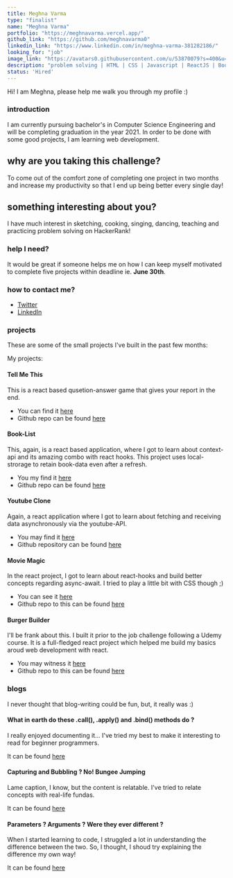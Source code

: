 ```yaml
---
title: Meghna Varma
type: "finalist"
name: "Meghna Varma"
portfolio: "https://meghnavarma.vercel.app/"
github_link: "https://github.com/meghnavarma0"
linkedin_link: "https://www.linkedin.com/in/meghna-varma-381282186/"
looking_for: "job"
image_link: "https://avatars0.githubusercontent.com/u/53870079?s=400&u=f3086ecd0409e79a3fbdeda4e19a02bcf4e1f3fe&v=4"
description: "problem solving | HTML | CSS | Javascript | ReactJS | Bootstrap"
status: 'Hired'
---
```


Hi! I am Meghna, please help me walk you through my profile :)

### introduction

I am currently pursuing bachelor's in Computer Science Engineering and will be completing graduation in the year 2021. In order to be done with some good projects, I am learning web development.

## why are you taking this challenge?

To come out of the comfort zone of completing one project in two months and increase my productivity so that I end up being better every single day!

## something interesting about you?

I have much interest in sketching, cooking, singing, dancing, teaching and practicing problem solving on HackerRank!

### help I need?

It would be great if someone helps me on how I can keep myself motivated to complete five projects within deadline ie. **June 30th**.

### how to contact me?

- [Twitter](https://twitter.com/MeghnaVarma6)
- [LinkedIn](https://www.linkedin.com/in/meghna-varma-381282186/)

### projects

These are some of the small projects I've built in the past few months:

My projects:

#### Tell Me This

This is a react based qusetion-answer game that gives your report in the end.

- You can find it [here](https://tellmethis.netlify.app/)
- Github repo can be found [here](https://github.com/meghnavarma0/react-quiz-app)

#### Book-List

This, again, is a react based application, where I got to learn about context-api and its amazing combo with react hooks. This project uses local-strorage to retain book-data even after a refresh.

- You my find it [here](https://bookread.netlify.app/)
- Github repo can be found [here](https://github.com/meghnavarma0/booklist)

#### Youtube Clone

Again, a react application where I got to learn about fetching and receiving data asynchronously via the youtube-API.

- You may find it [here](https://myyoutubeclone.netlify.app/)
- Github repository can be found [here](https://github.com/meghnavarma0/react-youtube-clone)

#### Movie Magic

In the react project, I got to learn about react-hooks and build better concepts regarding async-await. I tried to play a little bit with CSS though ;)

- You can see it [here](https://moviemagicsearch.netlify.app/)
- Github repo to this can be found [here](https://github.com/meghnavarma0/movie-magic)

#### Burger Builder

I'll be frank about this. I built it prior to the job challenge following a Udemy course. It is a full-fledged react project which helped me build my basics aroud web development with react.

- You may witness it [here](https://myburgermaker.netlify.app/)
- Github repo to this can be found [here](https://github.com/meghnavarma0/BurgerBuilder)

### blogs

I never thought that blog-writing could be fun, but, it really was :)

#### What in earth do these .call(), .apply() and .bind() methods do ?

I really enjoyed documenting it... I've tried my best to make it interesting to read for beginner programmers.

It can be found [here](https://backtwobasics.vercel.app/call-apply-bind/)

#### Capturing and Bubbling ? No! Bungee Jumping

Lame caption, I know, but the content is relatable. I've tried to relate concepts with real-life fundas.

It can be found [here](https://backtwobasics.vercel.app/event-capturing-bubbling/)

#### Parameters ? Arguments ? Were they ever different ?

When I started learning to code, I struggled a lot in understanding the difference between the two. So, I thought, I shoud try explaining the difference my own way!

It can be found [here](https://backtwobasics.vercel.app/parameters-arguments/)
